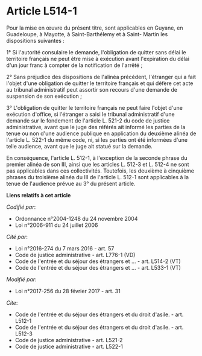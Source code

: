 # Article L514-1

Pour la mise en œuvre du présent titre, sont applicables en Guyane, en Guadeloupe, à Mayotte, à Saint-Barthélemy et à Saint-
Martin les dispositions suivantes : 

1° Si l'autorité consulaire le demande, l'obligation de quitter sans délai le territoire français ne peut être mise à
exécution avant l'expiration du délai d'un jour franc à compter de la notification de l'arrêté ; 

2° Sans préjudice des dispositions de l'alinéa précédent, l'étranger qui a fait l'objet d'une obligation de quitter le
territoire français et qui défère cet acte au tribunal administratif peut assortir son recours d'une demande de suspension de
son exécution ; 

3° L'obligation de quitter le territoire français ne peut faire l'objet d'une exécution d'office, si l'étranger a saisi le
tribunal administratif d'une demande sur le fondement de l'article L. 521-2 du code de justice administrative, avant que le
juge des référés ait informé les parties de la tenue ou non d'une audience publique en application du deuxième alinéa de
l'article L. 522-1 du même code, ni, si les parties ont été informées d'une telle audience, avant que le juge ait statué sur
la demande. 

En conséquence, l'article L. 512-1, à l'exception de la seconde phrase du premier alinéa de son III, ainsi que les articles
L. 512-3 et L. 512-4 ne sont pas applicables dans ces collectivités. Toutefois, les deuxième à cinquième phrases du troisième
alinéa du III de l'article L. 512-1 sont applicables à la tenue de l'audience prévue au 3° du présent article.

**Liens relatifs à cet article**

_Codifié par_:

  - Ordonnance n°2004-1248 du 24 novembre 2004
  - Loi n°2006-911 du 24 juillet 2006

_Cité par_:

  - Loi n°2016-274 du 7 mars 2016 - art. 57
  - Code de justice administrative - art. L776-1 (VD)
  - Code de l'entrée et du séjour des étrangers et ... - art. L514-2 (VT)
  - Code de l'entrée et du séjour des étrangers et ... - art. L533-1 (VT)

_Modifié par_:

  - Loi n°2017-256 du 28 février 2017 - art. 31

_Cite_:

  - Code de l'entrée et du séjour des étrangers et du droit d'asile. - art. L512-1
  - Code de l'entrée et du séjour des étrangers et du droit d'asile. - art. L512-3
  - Code de justice administrative - art. L521-2
  - Code de justice administrative - art. L522-1

